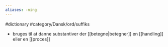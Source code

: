```yaml
---
aliases: -ning
---
```

#dictionary #category/Dansk/ord/suffiks 

- bruges til at danne substantiver der [[betegne|betegner]] en [[handling]] eller en [[proces]]